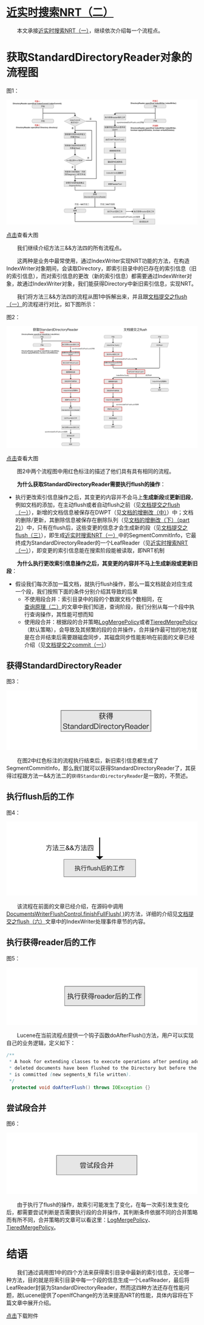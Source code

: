 # [近实时搜索NRT（二）](https://www.amazingkoala.com.cn/Lucene/Index/)

&emsp;&emsp;本文承接[近实时搜索NRT（一）](https://www.amazingkoala.com.cn/Lucene/Index/2019/0916/93.html)，继续依次介绍每一个流程点。

# 获取StandardDirectoryReader对象的流程图

图1：

<img src="近实时搜索NRT（二）-image/1.png">

[点击]()查看大图

&emsp;&emsp;我们继续介绍方法三&&方法四的所有流程点。


&emsp;&emsp;这两种是业务中最常使用，通过IndexWriter实现NRT功能的方法，在构造IndexWriter对象期间，会读取Directory，即索引目录中的已存在的索引信息（旧的索引信息），而对索引信息的更改（新的索引信息）都需要通过IndexWriter对象，故通过IndexWriter对象，我们能获得Directory中新旧索引信息，实现NRT。

&emsp;&emsp;我们将方法三&&方法四的流程从图1中拆解出来，并且跟[文档提交之flush（一）](https://www.amazingkoala.com.cn/Lucene/Index/2019/0716/74.html)的流程进行对比，如下图所示：

图2：

<img src="近实时搜索NRT（二）-image/2.png">

[点击]()查看大图

&emsp;&emsp;图2中两个流程图中用红色标注的描述了他们具有具有相同的流程。

&emsp;&emsp;**为什么获取StandardDirectoryReader需要执行flush的操作**：

- 执行更改索引信息操作之后，其变更的内容并不会马上**生成新段**或**更新旧段**，例如文档的添加，在主动flush或者自动flush之前（见[文档提交之flush（一）](https://www.amazingkoala.com.cn/Lucene/Index/2019/0716/74.html)），新增的文档信息被保存在DWPT（见[文档的增删改（中）](https://www.amazingkoala.com.cn/Lucene/Index/2019/0628/69.html)）中；文档的删除/更新，其删除信息被保存在删除队列（见[文档的增删改（下）（part 2）](https://www.amazingkoala.com.cn/Lucene/Index/2019/0704/71.html)）中，只有在flush后，这些变更的信息才会生成新的段（见[文档提交之flush（三）](https://www.amazingkoala.com.cn/Lucene/Index/2019/0725/76.html)），即生成[近实时搜索NRT（一）](https://www.amazingkoala.com.cn/Lucene/Index/2019/0916/93.html)中的SegmentCommitInfo，它最终成为StandardDirectoryReader的一个LeafReader（见[近实时搜索NRT（一）](https://www.amazingkoala.com.cn/Lucene/Index/2019/0916/93.html)），即变更的索引信息能在搜索阶段能被读取，即NRT机制

&emsp;&emsp;**为什么执行更改索引信息操作之后，其变更的内容并不马上生成新段或更新旧段**：

- 假设我们每次添加一篇文档，就执行flush操作，那么一篇文档就会对应生成一个段，我们按照下面的条件分别介绍其导致的后果
  - 不使用段合并：索引目录中的段的个数跟文档个数相同，在[查询原理（二）](https://www.amazingkoala.com.cn/Lucene/Search/2019/0821/87.html)的文章中我们知道，查询阶段，我们分别从每一个段中执行查询操作，其性能可想而知
  - 使用段合并：根据段的合并策略[LogMergePolicy](https://www.amazingkoala.com.cn/Lucene/Index/2019/0513/58.html)或者[TieredMergePolicy](https://www.amazingkoala.com.cn/Lucene/Index/2019/0516/59.html)（默认策略），会导致及其频繁的段的合并操作，合并操作最可怕的地方就是在合并结束后需要跟磁盘同步，其磁盘同步性能影响在前面的文章已经介绍（见[文档提交之commit（一）](https://www.amazingkoala.com.cn/Lucene/Index/2019/0906/91.html)）

## 获得StandardDirectoryReader

图3：

<img src="近实时搜索NRT（二）-image/3.png">

&emsp;&emsp;在图2中红色标注的流程执行结束后，新旧索引信息都生成了SegmentCommitInfo，那么我们就可以获得StandardDirectoryReader了，其获得过程跟方法一&&方法二的`获得StandardDirectoryReader`是一致的，不赘述。

## 执行flush后的工作

图4：

<img src="近实时搜索NRT（二）-image/4.png">

&emsp;&emsp;该流程在前面的文章已经介绍，在源码中调用[DocumentsWriterFlushControl.finishFullFlush( )](https://github.com/LuXugang/Lucene-7.5.0/blob/master/solr-7.5.0/lucene/core/src/java/org/apache/lucene/index/DocumentsWriterFlushControl.java)的方法，详细的介绍见[文档提交之flush（六）](https://www.amazingkoala.com.cn/Lucene/Index/2019/0805/79.html)文章中的IndexWriter处理事件章节的内容。

## 执行获得reader后的工作

图5：

<img src="近实时搜索NRT（二）-image/5.png">

&emsp;&emsp;Lucene在当前流程点提供一个钩子函数doAfterFlush()方法，用户可以实现自己的业务逻辑，定义如下：

```java
/**
 * A hook for extending classes to execute operations after pending added and
 * deleted documents have been flushed to the Directory but before the change
 * is committed (new segments_N file written).
 */
  protected void doAfterFlush() throws IOException {}
```

## 尝试段合并

图6：

<img src="近实时搜索NRT（二）-image/6.png">



&emsp;&emsp;由于执行了flush的操作，故索引可能发生了变化，在每一次索引发生变化后，都需要尝试判断是否需要执行段的合并操作，其判断条件依据不同的合并策略而有所不同，合并策略的文章可以看这里：[LogMergePolicy](https://www.amazingkoala.com.cn/Lucene/Index/2019/0513/58.html)、[TieredMergePolicy](https://www.amazingkoala.com.cn/Lucene/Index/2019/0516/59.html)。

# 结语

&emsp;&emsp;我们通过调用图1中的四个方法来获得索引目录中最新的索引信息，无论哪一种方法，目的就是将索引目录中每一个段的信息生成一个LeafReader，最后将LeafReader封装为StandardDirectoryReader，然而这四种方法还存在性能问题，故Lucene提供了openIfChange的方法来提高NRT的性能，具体内容将在下篇文章中展开介绍。

[点击](http://www.amazingkoala.com.cn/attachment/Lucene/Index/近实时搜索NRT/近实时搜索NRT（二）/近实时搜索NRT（二）.zip)下载附件